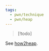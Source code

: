 ```yaml
---
tags:
  - pwn/technique
  - pwn/heap
---
```

> [!todo]

See [how2heap](https://github.com/shellphish/how2heap/blob/master/glibc_2.39/house_of_tangerine.c).